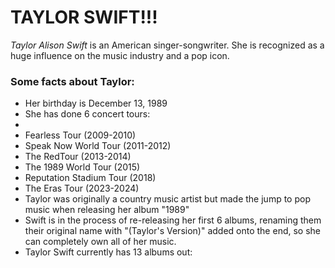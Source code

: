 # **TAYLOR SWIFT!!!**
*Taylor Alison Swift* is an American singer-songwriter. She is recognized as a huge influence on the music industry and a pop icon. 

### Some facts about Taylor:
+ Her birthday is December 13, 1989
+ She has done 6 concert tours:
+   
+   Fearless Tour (2009-2010)
+   Speak Now World Tour (2011-2012)
+   The RedTour (2013-2014)
+   The 1989 World Tour (2015)
+   Reputation Stadium Tour (2018)
+   The Eras Tour (2023-2024)
+ Taylor was originally a country music artist but made the jump to pop music when releasing her album "1989"
+ Swift is in the process of re-releasing her first 6 albums, renaming them their original name with "(Taylor's Version)" added onto the end, so she can completely own all of her music.
+ Taylor Swift currently has 13 albums out:
